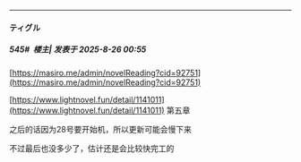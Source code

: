 ﻿
*****

####  ティグル  
##### 545#         楼主| 发表于 2025-8-26 00:55

[https://masiro.me/admin/novelReading?cid=92751](https://masiro.me/admin/novelReading?cid=92751)

[https://www.lightnovel.fun/detail/1141011](https://www.lightnovel.fun/detail/1141011) 第五章

之后的话因为28号要开始机，所以更新可能会慢下来

不过最后也没多少了，估计还是会比较快完工的

